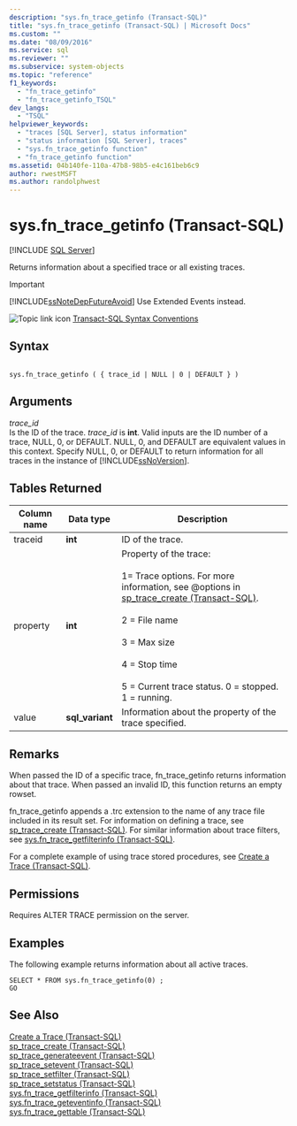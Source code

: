```yaml
---
description: "sys.fn_trace_getinfo (Transact-SQL)"
title: "sys.fn_trace_getinfo (Transact-SQL) | Microsoft Docs"
ms.custom: ""
ms.date: "08/09/2016"
ms.service: sql
ms.reviewer: ""
ms.subservice: system-objects
ms.topic: "reference"
f1_keywords: 
  - "fn_trace_getinfo"
  - "fn_trace_getinfo_TSQL"
dev_langs: 
  - "TSQL"
helpviewer_keywords: 
  - "traces [SQL Server], status information"
  - "status information [SQL Server], traces"
  - "sys.fn_trace_getinfo function"
  - "fn_trace_getinfo function"
ms.assetid: 04b140fe-110a-47b8-98b5-e4c161beb6c9
author: rwestMSFT
ms.author: randolphwest
---
```

# sys.fn_trace_getinfo (Transact-SQL)
[!INCLUDE [SQL Server](../../includes/applies-to-version/sqlserver.md)]

  Returns information about a specified trace or all existing traces.  
  
> [!IMPORTANT]  
> [!INCLUDE[ssNoteDepFutureAvoid](../../includes/ssnotedepfutureavoid-md.md)] Use Extended Events instead.    
  
 ![Topic link icon](../../database-engine/configure-windows/media/topic-link.gif "Topic link icon") [Transact-SQL Syntax Conventions](../../t-sql/language-elements/transact-sql-syntax-conventions-transact-sql.md)  
  
## Syntax  
  
```  
  
sys.fn_trace_getinfo ( { trace_id | NULL | 0 | DEFAULT } )  
```  
  
## Arguments  
 *trace_id*  
 Is the ID of the trace. *trace_id* is **int**.  Valid inputs are the ID number of a trace, NULL, 0, or DEFAULT. NULL, 0, and DEFAULT are equivalent values in this context. Specify NULL, 0, or DEFAULT to return information for all traces in the instance of [!INCLUDE[ssNoVersion](../../includes/ssnoversion-md.md)].  
  
## Tables Returned  
  
|Column name|Data type|Description|  
|-----------------|---------------|-----------------|  
|traceid|**int**|ID of the trace.|  
|property|**int**|Property of the trace:<br /><br /> 1= Trace options. For more information, see @options in [sp_trace_create &#40;Transact-SQL&#41;](../../relational-databases/system-stored-procedures/sp-trace-create-transact-sql.md).<br /><br /> 2 = File name<br /><br /> 3 = Max size<br /><br /> 4 = Stop time<br /><br /> 5 = Current trace status. 0 = stopped. 1 = running.|  
|value|**sql_variant**|Information about the property of the trace specified.|  
  
## Remarks  
 When passed the ID of a specific trace, fn_trace_getinfo returns information about that trace. When passed an invalid ID, this function returns an empty rowset.  
  
 fn_trace_getinfo appends a .trc extension to the name of any trace file included in its result set. For information on defining a trace, see [sp_trace_create &#40;Transact-SQL&#41;](../../relational-databases/system-stored-procedures/sp-trace-create-transact-sql.md). For similar information about trace filters, see [sys.fn_trace_getfilterinfo &#40;Transact-SQL&#41;](../../relational-databases/system-functions/sys-fn-trace-getfilterinfo-transact-sql.md).  
  
 For a complete example of using trace stored procedures, see [Create a Trace &#40;Transact-SQL&#41;](../../relational-databases/sql-trace/create-a-trace-transact-sql.md).  
  
## Permissions  
 Requires ALTER TRACE permission on the server.  
  
## Examples  
 The following example returns information about all active traces.  
  
```  
SELECT * FROM sys.fn_trace_getinfo(0) ;  
GO  
```  
  
## See Also  
 [Create a Trace &#40;Transact-SQL&#41;](../../relational-databases/sql-trace/create-a-trace-transact-sql.md)   
 [sp_trace_create &#40;Transact-SQL&#41;](../../relational-databases/system-stored-procedures/sp-trace-create-transact-sql.md)   
 [sp_trace_generateevent &#40;Transact-SQL&#41;](../../relational-databases/system-stored-procedures/sp-trace-generateevent-transact-sql.md)   
 [sp_trace_setevent &#40;Transact-SQL&#41;](../../relational-databases/system-stored-procedures/sp-trace-setevent-transact-sql.md)   
 [sp_trace_setfilter &#40;Transact-SQL&#41;](../../relational-databases/system-stored-procedures/sp-trace-setfilter-transact-sql.md)   
 [sp_trace_setstatus &#40;Transact-SQL&#41;](../../relational-databases/system-stored-procedures/sp-trace-setstatus-transact-sql.md)   
 [sys.fn_trace_getfilterinfo &#40;Transact-SQL&#41;](../../relational-databases/system-functions/sys-fn-trace-getfilterinfo-transact-sql.md)   
 [sys.fn_trace_geteventinfo &#40;Transact-SQL&#41;](../../relational-databases/system-functions/sys-fn-trace-geteventinfo-transact-sql.md)   
 [sys.fn_trace_gettable &#40;Transact-SQL&#41;](../../relational-databases/system-functions/sys-fn-trace-gettable-transact-sql.md)  
  
  
